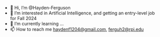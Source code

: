 - 👋 Hi, I’m @Hayden-Ferguson
- 👀 I’m interested in Artificial Intelligence, and getting an entry-level job for Fall 2024
- 🌱 I’m currently learning ...
- 📫 How to reach me haydenf1204@gmail.com, ferguh2@rpi.edu
